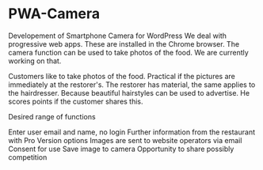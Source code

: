 # PWA-Camera
Developement of Smartphone Camera for WordPress
We deal with progressive web apps. These are installed in the Chrome browser. The camera function can be used to take photos of the food. We are currently working on that.

Customers like to take photos of the food. Practical if the pictures are immediately at the restorer's. The restorer has material, the same applies to the hairdresser. Because beautiful hairstyles can be used to advertise. He scores points if the customer shares this.

Desired range of functions

Enter user email and name, no login
Further information from the restaurant with Pro Version options
Images are sent to website operators via email
Consent for use
Save image to camera
Opportunity to share
possibly competition
